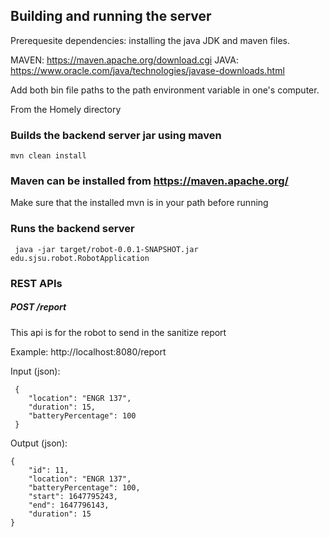 ## Building and running the server

Prerequesite dependencies: installing the java JDK and maven files.

MAVEN: https://maven.apache.org/download.cgi
JAVA: https://www.oracle.com/java/technologies/javase-downloads.html

Add both bin file paths to the path environment variable in one's computer.

From the Homely directory

### Builds the backend server jar using maven

`mvn clean install`

### Maven can be installed from https://maven.apache.org/

Make sure that the installed mvn is in your path before running

### Runs the backend server

` java -jar target/robot-0.0.1-SNAPSHOT.jar edu.sjsu.robot.RobotApplication`

### REST APIs
##### POST /report

This api is for the robot to send in the sanitize report

Example: http://localhost:8080/report

Input (json):
```
 {
    "location": "ENGR 137",
    "duration": 15,
    "batteryPercentage": 100
 }
```

Output (json):
```
{
    "id": 11,
    "location": "ENGR 137",
    "batteryPercentage": 100,
    "start": 1647795243,
    "end": 1647796143,
    "duration": 15
}
```